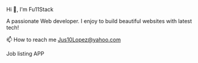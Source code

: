 Hi 👋, I'm Fu11Stack

A passionate Web developer. I enjoy to build beautiful websites with latest tech!

📫 How to reach me Jus10Lopez@yahoo.com

Job listing APP

